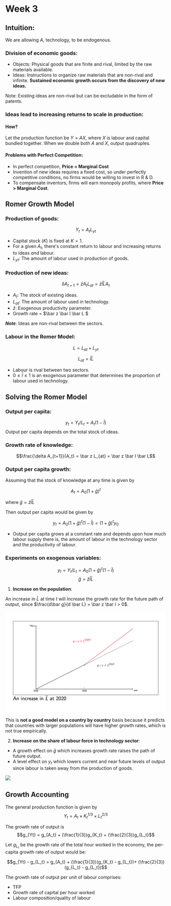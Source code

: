 # Week 3

## Intuition:

We are allowing $A$, technology, to be endogenous. 

### Division of economic goods:

- Objects: Physical goods that are finite and rival, limited by the raw materials available. 
- Ideas: Instructions to organize raw materials that are non-rival and infinite. **Sustained economic growth occurs from the discovery of new ideas.**

Note: Existing ideas are non-rival but can be excludable in the form of patents. 


### Ideas lead to increasing returns to scale in production: 

#### How? 
Let the production function be $Y = AX$, where $X$ is labour and capital bundled together. When we double both $A$ and $X$, output quadruples. 

#### Problems with Perfect Competition: 
- In perfect competition, **Price = Marginal Cost**
- Invention of new ideas requires a fixed cost, so under perfectly competitive conditions, no firms would be willing to invest in R & D. 
- To compensate inventors, firms will earn monopoly profits, where **Price > Marginal Cost**. 




## Romer Growth Model

### Production of goods:
$$Y_t = A_tL_{yt}$$
 
- Capital stock ($K$) is fixed at $K = 1$. 
- For a given $A_t$, there's constant return to labour and increasing returns to ideas *and* labour. 
- $L_{yt}$: The amount of labour used in production of goods.

### Production of new ideas:

$$\delta A_{t + 1} = \bar zA_tL_{at} = \bar z \bar l \bar L A_t$$

- $A_t$: The stock of existing ideas. 
- $L_{at}$: The amount of labour used in technology. 
- $\bar z$: Exogenous productivity parameter. 
- Growth rate = $\bar z \bar l \bar L $

***Note***: Ideas are non-rival between the sectors. 

### Labour in the Romer Model:
$$L = L_{at} + L_{yt}$$

$$L_{at} = \bar l \bar L$$ 

- Labour is rival between two sectors. 
- $0 \le \bar l \le 1$ is an exogenous parameter that determines the proportion of labour used in technology. 

## Solving the Romer Model

### Output per capita:
$$y_t = Y_t/L_t = A_t(1 - \bar l)$$
Output per capita depends on the total stock of ideas. 

### Growth rate of knowledge: 

$$\frac{\delta A_{t+1}}{A_t} = \bar z L_{at} = \bar z \bar l \bar L$$


### Output per capita growth: 
Assuming that the stock of knowledge at any time is given by 

$$A_t = A_0(1 + \bar g)^t$$

where $\bar g = \bar z \bar l \bar L$

Then output per capita would be given by 

$$y_t = A_0(1 + \bar g)^t (1 - \bar l) = (1 + \bar g)^t y_0$$

- Output per capita grows at a constant rate and depends upon how much labour supply there is, the amount of labour in the technology sector and the productivity of labour. 

### Experiments on exogenous variables: 
$$y_t = Y_t/L_t = A_0(1 + \bar g)^t (1 - \bar l)$$
$$\bar g = \bar z \bar l \bar L$$

1. **Increase on the population**: 

An increase in $\bar L$ at time $t$ will increase the growth rate for the future path of output, since $\frac{d\bar g}{d \bar L} = \bar z \bar l > 0$.

![graphical](/wk2/assets/figure1.png)

This is **not a good model on a country by country** basis because it predicts that countries with larger populations will have higher growth rates, which is not true empirically. 


2. **Increase on the share of labour force in technology sector**:
- A growth effect on $\bar g$ which increases growth rate raises the path of future output.
- A level effect on $y_t$ which lowers current and near future levels of output since labour is taken away from the production of goods. 

![](./assets/figure2.png)


## Growth Accounting


The general production function is given by
$$Y_t = A_t \times K_t^{1/3}\times L_t^{2/3}$$

The growth rate of output is
$$g_{Yt} = g_{A_t} + (\frac{1}{3})g_{K_t} + (\frac{2}{3})g_{L_t}$$

Let $g_{L_t}$ be the growth rate of the total hour worked in the economy, the per-capita growth rate of output would be: 

$$g_{Yt} -  g_{L_t} = g_{A_t} + (\frac{1}{3})(g_{K_t} - g_{L_t})+ (\frac{2}{3})(g_{L_t} - g_{L_t})$$


The growth rate of output per unit of labour comprises: 
- TFP
- Growth rate of capital per hour worked
- Labour composition/quality of labour















